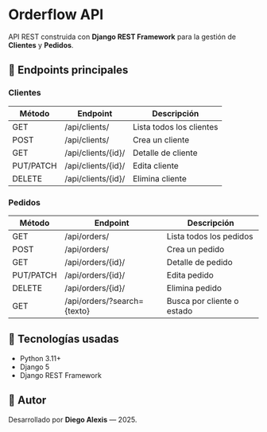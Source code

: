 # Orderflow API

API REST construida con **Django REST Framework** para la gestión de **Clientes** y **Pedidos**.

## 🚀 Endpoints principales

### Clientes
| Método | Endpoint | Descripción |
|---------|-----------|--------------|
| GET | /api/clients/ | Lista todos los clientes |
| POST | /api/clients/ | Crea un cliente |
| GET | /api/clients/{id}/ | Detalle de cliente |
| PUT/PATCH | /api/clients/{id}/ | Edita cliente |
| DELETE | /api/clients/{id}/ | Elimina cliente |

### Pedidos
| Método | Endpoint | Descripción |
|---------|-----------|--------------|
| GET | /api/orders/ | Lista todos los pedidos |
| POST | /api/orders/ | Crea un pedido |
| GET | /api/orders/{id}/ | Detalle de pedido |
| PUT/PATCH | /api/orders/{id}/ | Edita pedido |
| DELETE | /api/orders/{id}/ | Elimina pedido |
| GET | /api/orders/?search={texto} | Busca por cliente o estado |

## 🧩 Tecnologías usadas
- Python 3.11+
- Django 5
- Django REST Framework

## 🧠 Autor
Desarrollado por **Diego Alexis** — 2025.
